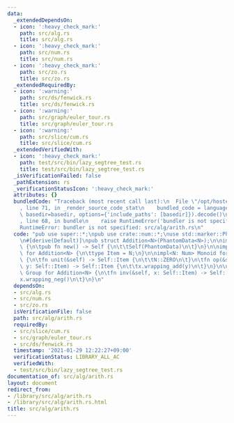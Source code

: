 ```yaml
---
data:
  _extendedDependsOn:
  - icon: ':heavy_check_mark:'
    path: src/alg.rs
    title: src/alg.rs
  - icon: ':heavy_check_mark:'
    path: src/num.rs
    title: src/num.rs
  - icon: ':heavy_check_mark:'
    path: src/zo.rs
    title: src/zo.rs
  _extendedRequiredBy:
  - icon: ':warning:'
    path: src/ds/fenwick.rs
    title: src/ds/fenwick.rs
  - icon: ':warning:'
    path: src/graph/euler_tour.rs
    title: src/graph/euler_tour.rs
  - icon: ':warning:'
    path: src/slice/cum.rs
    title: src/slice/cum.rs
  _extendedVerifiedWith:
  - icon: ':heavy_check_mark:'
    path: test/src/bin/lazy_segtree_test.rs
    title: test/src/bin/lazy_segtree_test.rs
  _isVerificationFailed: false
  _pathExtension: rs
  _verificationStatusIcon: ':heavy_check_mark:'
  attributes: {}
  bundledCode: "Traceback (most recent call last):\n  File \"/opt/hostedtoolcache/Python/3.9.1/x64/lib/python3.9/site-packages/onlinejudge_verify/documentation/build.py\"\
    , line 71, in _render_source_code_stat\n    bundled_code = language.bundle(stat.path,\
    \ basedir=basedir, options={'include_paths': [basedir]}).decode()\n  File \"/opt/hostedtoolcache/Python/3.9.1/x64/lib/python3.9/site-packages/onlinejudge_verify/languages/user_defined.py\"\
    , line 68, in bundle\n    raise RuntimeError('bundler is not specified: {}'.format(path.as_posix()))\n\
    RuntimeError: bundler is not specified: src/alg/arith.rs\n"
  code: "pub use super::*;\npub use crate::num::*;\nuse std::marker::PhantomData;\n\
    \n#[derive(Default)]\npub struct Addition<N>(PhantomData<N>);\n\nimpl<N> Addition<N>\
    \ {\n\tpub fn new() -> Self {\n\t\tSelf(PhantomData)\n\t}\n}\n\nimpl<N: Num> Alg\
    \ for Addition<N> {\n\ttype Item = N;\n}\n\nimpl<N: Num> Monoid for Addition<N>\
    \ {\n\tfn unit(&self) -> Self::Item {\n\t\tN::ZERO\n\t}\n\tfn op(&self, x: Self::Item,\
    \ y: Self::Item) -> Self::Item {\n\t\tx.wrapping_add(y)\n\t}\n}\n\nimpl<N: Num>\
    \ Group for Addition<N> {\n\tfn inv(&self, x: Self::Item) -> Self::Item {\n\t\t\
    x.wrapping_neg()\n\t}\n}\n"
  dependsOn:
  - src/alg.rs
  - src/num.rs
  - src/zo.rs
  isVerificationFile: false
  path: src/alg/arith.rs
  requiredBy:
  - src/slice/cum.rs
  - src/graph/euler_tour.rs
  - src/ds/fenwick.rs
  timestamp: '2021-01-29 12:22:27+09:00'
  verificationStatus: LIBRARY_ALL_AC
  verifiedWith:
  - test/src/bin/lazy_segtree_test.rs
documentation_of: src/alg/arith.rs
layout: document
redirect_from:
- /library/src/alg/arith.rs
- /library/src/alg/arith.rs.html
title: src/alg/arith.rs
---
```


